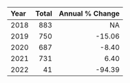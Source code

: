 |Year | Total| Annual % Change|
|:----|-----:|---------------:|
|2018 |   883|              NA|
|2019 |   750|          -15.06|
|2020 |   687|           -8.40|
|2021 |   731|            6.40|
|2022 |    41|          -94.39|
